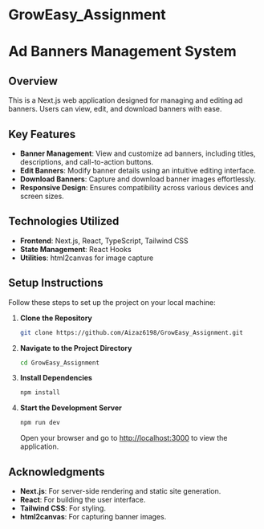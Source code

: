 # GrowEasy_Assignment
# Ad Banners Management System

## Overview

This is a Next.js web application designed for managing and editing ad banners. Users can view, edit, and download banners with ease.

## Key Features

- **Banner Management**: View and customize ad banners, including titles, descriptions, and call-to-action buttons.
- **Edit Banners**: Modify banner details using an intuitive editing interface.
- **Download Banners**: Capture and download banner images effortlessly.
- **Responsive Design**: Ensures compatibility across various devices and screen sizes.

## Technologies Utilized

- **Frontend**: Next.js, React, TypeScript, Tailwind CSS
- **State Management**: React Hooks
- **Utilities**: html2canvas for image capture

## Setup Instructions

Follow these steps to set up the project on your local machine:

1. **Clone the Repository**
   ```bash
   git clone https://github.com/Aizaz6198/GrowEasy_Assignment.git
   ```

2. **Navigate to the Project Directory**
   ```bash
   cd GrowEasy_Assignment
   ```

3. **Install Dependencies**
   ```bash
   npm install
   ```

4. **Start the Development Server**
   ```bash
   npm run dev
   ```

   Open your browser and go to [http://localhost:3000](http://localhost:3000) to view the application.

## Acknowledgments
- **Next.js**: For server-side rendering and static site generation.
- **React**: For building the user interface.
- **Tailwind CSS**: For styling.
- **html2canvas**: For capturing banner images.
